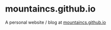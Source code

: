 # mountaincs.github.io
A personal website / blog at <a href="mountaincs.github.io">mountaincs.github.io</a>
